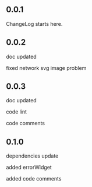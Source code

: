 ## 0.0.1

ChangeLog starts here.

## 0.0.2

doc updated

fixed network svg image problem

## 0.0.3

doc updated

code lint

code comments

## 0.1.0

dependencies update

added errorWidget

added code comments


